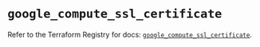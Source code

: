 # `google_compute_ssl_certificate`

Refer to the Terraform Registry for docs: [`google_compute_ssl_certificate`](https://registry.terraform.io/providers/drfaust92/google/4.16.4/docs/resources/compute_ssl_certificate).
